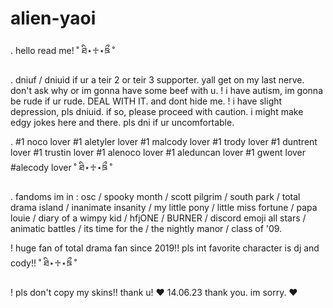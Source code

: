 # alien-yaoi
. hello read me!
˚ ཐི⋆♱⋆ཋྀ ˚

. dniuf / dniuid if ur a teir 2 or teir 3 supporter. yall get on my last nerve. don't ask why or im gonna have some beef with u. 
! i have autism, im gonna be rude if ur rude. DEAL WITH IT. and dont hide me. 
! i have slight depression, pls dniuid. if so, please proceed with caution. i might make edgy jokes here and there. pls dni if ur uncomfortable. 

. #1 noco lover #1 aletyler lover #1 malcody lover #1 trody lover #1 duntrent lover #1 trustin lover #1 alenoco lover #1 aleduncan lover #1 gwent lover #alecody lover
˚ ཐི⋆♱⋆ཋྀ ˚

. fandoms im in : osc / spooky month / scott pilgrim / south park / total drama island / inanimate insanity / my little pony / little miss fortune / papa louie / diary of a wimpy kid / hfjONE / BURNER / discord emoji all stars / animatic battles / its time for the / the nightly manor / class of '09.

! huge fan of total drama fan since 2019!! pls int favorite character is dj and cody!! 
˚ ཐི⋆♱⋆ཋྀ ˚

! pls don't copy my skins!! thank u! ❤️
14.06.23 thank you. im sorry. ❤️
